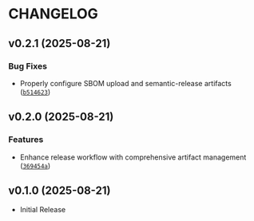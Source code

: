 # CHANGELOG

<!-- version list -->

## v0.2.1 (2025-08-21)

### Bug Fixes

- Properly configure SBOM upload and semantic-release artifacts
  ([`b514623`](https://github.com/ig596/network_reputation_checks/commit/b514623dba0c89370b6d870de54b90f4f5f27111))


## v0.2.0 (2025-08-21)

### Features

- Enhance release workflow with comprehensive artifact management
  ([`369454a`](https://github.com/ig596/network_reputation_checks/commit/369454a65aad85396b34fbe18ad639cf1367f04d))


## v0.1.0 (2025-08-21)

- Initial Release
